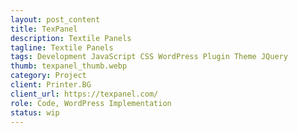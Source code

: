 ```yaml
---
layout: post_content
title: TexPanel
description: Textile Panels
tagline: Textile Panels
tags: Development JavaScript CSS WordPress Plugin Theme JQuery
thumb: texpanel_thumb.webp
category: Project
client: Printer.BG
client_url: https://texpanel.com/
role: Code, WordPress Implementation
status: wip
---
```


